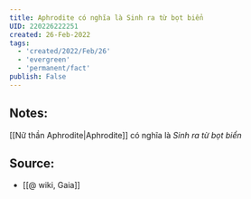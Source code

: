 ```yaml
---
title: Aphrodite có nghĩa là Sinh ra từ bọt biển
UID: 220226222251
created: 26-Feb-2022
tags:
  - 'created/2022/Feb/26'
  - 'evergreen'
  - 'permanent/fact'
publish: False
---
```

## Notes:
[[Nữ thần Aphrodite|Aphrodite]] có nghĩa là *Sinh ra từ bọt biển*

## Source:
- [[@ wiki, Gaia]]




